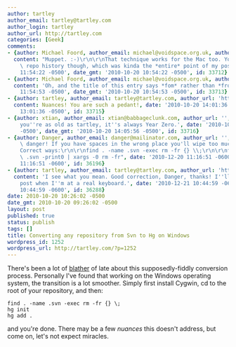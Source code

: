 ```yaml
---
author: tartley
author_email: tartley@tartley.com
author_login: tartley
author_url: http://tartley.com
categories: [Geek]
comments:
- {author: Michael Foord, author_email: michael@voidspace.org.uk, author_url: 'http://www.voidspace.org.uk/',
  content: "Muppet. :-)\r\n\r\nThat technique works for the Mac too. You lose your\
    \ repo history though, which was kinda the *entire* point of my post...", date: '2010-10-20
    11:54:22 -0500', date_gmt: '2010-10-20 10:54:22 -0500', id: 33712}
- {author: Michael Foord, author_email: michael@voidspace.org.uk, author_url: 'http://www.voidspace.org.uk/',
  content: 'Oh, and the title of this entry says *fom* rather than *from*.', date: '2010-10-20
    11:54:53 -0500', date_gmt: '2010-10-20 10:54:53 -0500', id: 33713}
- {author: tartley, author_email: tartley@tartley.com, author_url: 'http://tartley.com',
  content: Nuances! You are such a pedant!, date: '2010-10-20 14:01:36 -0500', date_gmt: '2010-10-20
    13:01:36 -0500', id: 33715}
- {author: xtian, author_email: xtian@babbageclunk.com, author_url: '', content: 'When
    you''re as old as tartley, it''s always Year Zero.', date: '2010-10-20 15:05:56
    -0500', date_gmt: '2010-10-20 14:05:56 -0500', id: 33716}
- {author: Danger, author_email: danger@mailinator.com, author_url: '', content: "Danger\
    \ danger! If you have spaces in the wrong place you'll wipe too much.\r\n\r\n\
    Correct ways:\r\n\r\nfind . -name .svn -exec rm -fr {} \\;\r\n\r\nfind . -name\
    \ .svn -print0 | xargs -0 rm -fr", date: '2010-12-20 11:16:51 -0600', date_gmt: '2010-12-20
    11:16:51 -0600', id: 36196}
- {author: tartley, author_email: tartley@tartley.com, author_url: 'http://tartley.com',
  content: 'I see what you mean. Good correction, Danger, thanks! I''ll correct the
    post when I''m at a real keyboard.', date: '2010-12-21 10:44:59 -0600', date_gmt: '2010-12-21
    10:44:59 -0600', id: 36288}
date: 2010-10-20 10:26:02 -0500
date_gmt: 2010-10-20 09:26:02 -0500
layout: post
published: true
status: publish
tags: []
title: Converting any repository from Svn to Hg on Windows
wordpress_id: 1252
wordpress_url: http://tartley.com/?p=1252
---
```


There's been a lot of
[blather](http://www.voidspace.org.uk/python/weblog/index.shtml) of late
about this supposedly-fiddly conversion process. Personally I've found
that working on the Windows operating system, the transition is a lot
smoother. Simply first install Cygwin, cd to the root of your
repository, and then:

``` {lang="bash"}
find . -name .svn -exec rm -fr {} \;
hg init
hg add .
```

and you're done. There may be a few *nuances* this doesn't address, but
come on, let's not expect miracles.
